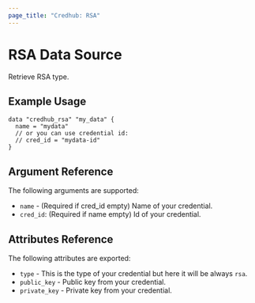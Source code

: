 ```yaml
---
page_title: "Credhub: RSA"
---
```


# RSA Data Source

Retrieve RSA type.

## Example Usage

```hcl
data "credhub_rsa" "my_data" {
  name = "mydata"
  // or you can use credential id:
  // cred_id = "mydata-id"
}
```

## Argument Reference

The following arguments are supported:

- `name` - (Required if cred_id empty) Name of your credential.
- `cred_id`: (Required if name empty) Id of your credential.

## Attributes Reference

The following attributes are exported:

- `type` - This is the type of your credential but here it will be always `rsa`.
- `public_key` - Public key from your credential.
- `private_key` - Private key from your credential.